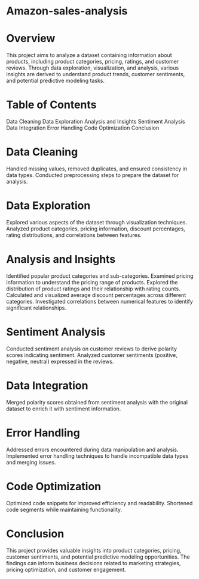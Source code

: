 # Amazon-sales-analysis
# Overview
This project aims to analyze a dataset containing information about products, including product categories, pricing, ratings, and customer reviews. Through data exploration, visualization, and analysis, various insights are derived to understand product trends, customer sentiments, and potential predictive modeling tasks.

# Table of Contents
Data Cleaning
Data Exploration
Analysis and Insights
Sentiment Analysis
Data Integration
Error Handling
Code Optimization
Conclusion

# Data Cleaning
Handled missing values, removed duplicates, and ensured consistency in data types.
Conducted preprocessing steps to prepare the dataset for analysis.

# Data Exploration
Explored various aspects of the dataset through visualization techniques.
Analyzed product categories, pricing information, discount percentages, rating distributions, and correlations between features.
# Analysis and Insights
Identified popular product categories and sub-categories.
Examined pricing information to understand the pricing range of products.
Explored the distribution of product ratings and their relationship with rating counts.
Calculated and visualized average discount percentages across different categories.
Investigated correlations between numerical features to identify significant relationships.
# Sentiment Analysis
Conducted sentiment analysis on customer reviews to derive polarity scores indicating sentiment.
Analyzed customer sentiments (positive, negative, neutral) expressed in the reviews.
# Data Integration
Merged polarity scores obtained from sentiment analysis with the original dataset to enrich it with sentiment information.
# Error Handling
Addressed errors encountered during data manipulation and analysis.
Implemented error handling techniques to handle incompatible data types and merging issues.
# Code Optimization
Optimized code snippets for improved efficiency and readability.
Shortened code segments while maintaining functionality.
# Conclusion
This project provides valuable insights into product categories, pricing, customer sentiments, and potential predictive modeling opportunities. The findings can inform business decisions related to marketing strategies, pricing optimization, and customer engagement.
